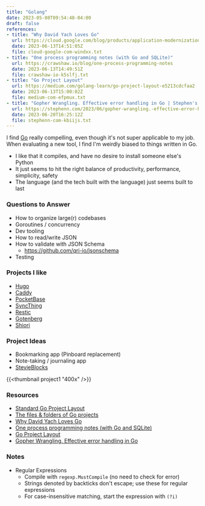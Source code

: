 ```yaml
---
title: "Golang"
date: 2023-05-08T09:54:48-04:00
draft: false
references:
- title: "Why David Yach Loves Go"
  url: https://cloud.google.com/blog/products/application-modernization/why-david-yach-loves-go
  date: 2023-06-13T14:51:05Z
  file: cloud-google-com-windxx.txt
- title: "One process programming notes (with Go and SQLite)"
  url: https://crawshaw.io/blog/one-process-programming-notes
  date: 2023-06-13T14:49:51Z
  file: crawshaw-io-k5slfj.txt
- title: "Go Project Layout"
  url: https://medium.com/golang-learn/go-project-layout-e5213cdcfaa2
  date: 2023-06-13T15:00:02Z
  file: medium-com-efpmux.txt
- title: "Gopher Wrangling. Effective error handling in Go | Stephen's Tech Blog"
  url: https://stephenn.com/2023/06/gopher-wrangling.-effective-error-handling-in-go/
  date: 2023-06-20T16:25:12Z
  file: stephenn-com-kbiijs.txt
---
```


I find [Go][1] really compelling, even though it's not super applicable to my job. When evaluating a new tool, I find I'm weirdly biased to things written in Go.

* I like that it compiles, and have no desire to install someone else's Python
* It just seems to hit the right balance of productivity, performance, simplicity, safety
* The language (and the tech built with the language) just seems built to last

[1]: https://go.dev/

### Questions to Answer

* How to organize large(r) codebases
* Goroutines / concurrency
* Dev tooling
* How to read/write JSON
* How to validate with JSON Schema
  * <https://github.com/qri-io/jsonschema>
* Testing

### Projects I like

* [Hugo][2]
* [Caddy][3]
* [PocketBase][4]
* [SyncThing][5]
* [Restic][6]
* [Gotenberg][7]
* [Shiori][8]

[2]: https://gohugo.io/
[3]: https://caddyserver.com/
[4]: https://pocketbase.io/
[5]: https://syncthing.net/
[6]: https://restic.net/
[7]: https://gotenberg.dev/
[8]: https://github.com/go-shiori/shiori

### Project Ideas

* Bookmarking app (Pinboard replacement)
* Note-taking / journaling app
* [StevieBlocks][9]

{{<thumbnail project1 "400x" />}}

[9]: https://gist.github.com/dce/f975cb21b50a2cf998bf7230cbf89d85

### Resources

* [Standard Go Project Layout][10]
* [The files & folders of Go projects][11]
* [Why David Yach Loves Go][12]
* [One process programming notes (with Go and SQLite)][13]
* [Go Project Layout][14]
* [Gopher Wrangling. Effective error handling in Go][15]

[10]: https://github.com/golang-standards/project-layout
[11]: https://changelog.com/gotime/278
[12]: https://cloud.google.com/blog/products/application-modernization/why-david-yach-loves-go
[13]: https://crawshaw.io/blog/one-process-programming-notes
[14]: https://medium.com/golang-learn/go-project-layout-e5213cdcfaa2
[15]: https://stephenn.com/2023/06/gopher-wrangling.-effective-error-handling-in-go/

### Notes

* Regular Expressions
  * Compile with `regexp.MustCompile` (no need to check for error)
  * Strings denoted by backticks don't escape; use these for regular expressions
  * For case-insensitive matching, start the expression with `(?i)`
